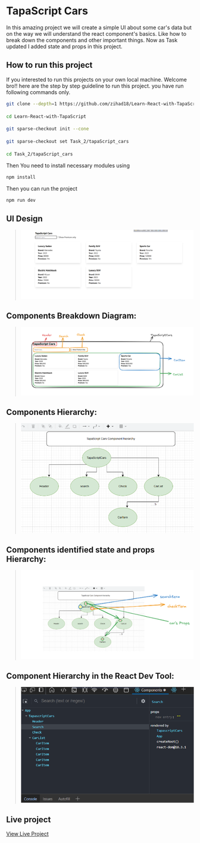 # TapaScript Cars
In this amazing project we will create a simple UI about some car's data but on the way we will understand the react component's basics. Like how to break down the components and other important things. Now as Task updated I added state and props in this project.

## How to run this project
If you interested to run this projects on your own local machine. Welcome bro!! here are the step by step guideline to run this project.
you have run following commands only.

```bash
git clone --depth=1 https://github.com/zihad18/Learn-React-with-TapaScript.git

cd Learn-React-with-TapaScript

git sparse-checkout init --cone

git sparse-checkout set Task_2/tapaScript_cars

cd Task_2/tapaScript_cars

```
Then You need to install necessary modules using 
```bash
npm install

```
Then you can run the project 

```bash
npm run dev
```
## UI Design
> ![UI design](public/images/uI.png)

## Components Breakdown Diagram:
> ![Component Breakdown](public/images/Breakdown.png)
## Components Hierarchy:
> ![Component hierarchy](public/images/component_hierarchy.png)
## Components identified state and props Hierarchy:
> ![Component hierarchy](public/images/identifingStateProps.png)

## Component Hierarchy in the React Dev Tool:
> ![DevTools](public/images/react_devtools.png)

## Live project
[View Live Project](https://learn-react-with-tapa-script-72wh.vercel.app/)
